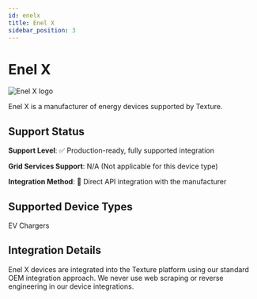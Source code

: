 ```yaml
---
id: enelx
title: Enel X
sidebar_position: 3
---
```


# Enel X

<div style={{ textAlign: 'center', margin: '20px 0' }}>
  <img 
    src="https://device.cms.texture.energy/logo/%20Enel%20X%20Vector%20Icon.svg" 
    alt="Enel X logo" 
    style={{ maxWidth: '200px', maxHeight: '150px' }}
  />
</div>

Enel X is a manufacturer of energy devices supported by Texture.



## Support Status

**Support Level**: ✅ Production-ready, fully supported integration

**Grid Services Support**: N/A (Not applicable for this device type)

**Integration Method**: 🔌 Direct API integration with the manufacturer

## Supported Device Types

EV Chargers

## Integration Details

Enel X devices are integrated into the Texture platform using our standard OEM integration approach. We never use web scraping or reverse engineering in our device integrations.



